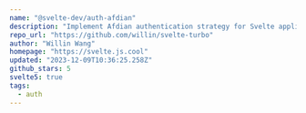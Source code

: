 ```yaml
---
name: "@svelte-dev/auth-afdian"
description: "Implement Afdian authentication strategy for Svelte applications."
repo_url: "https://github.com/willin/svelte-turbo"
author: "Willin Wang"
homepage: "https://svelte.js.cool"
updated: "2023-12-09T10:36:25.258Z"
github_stars: 5
svelte5: true
tags: 
  - auth
---
```

